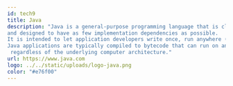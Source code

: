 ```yaml
---
id: tech9
title: Java
description: "Java is a general-purpose programming language that is class-based, object-oriented,
and designed to have as few implementation dependencies as possible.
It is intended to let application developers write once, run anywhere (WORA).
Java applications are typically compiled to bytecode that can run on any Java virtual machine (JVM)
 regardless of the underlying computer architecture."
url: https://www.java.com
logo: ../../static/uploads/logo-java.png
color: "#e76f00"
---
```

